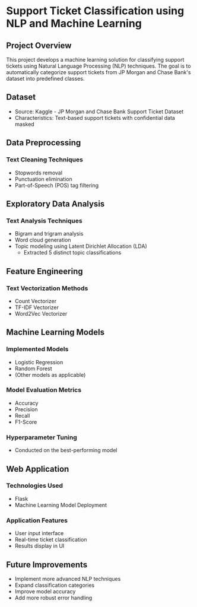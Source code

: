 # Support Ticket Classification using NLP and Machine Learning

## Project Overview
This project develops a machine learning solution for classifying support tickets using Natural Language Processing (NLP) techniques. The goal is to automatically categorize support tickets from JP Morgan and Chase Bank's dataset into predefined classes.

## Dataset
- Source: Kaggle - JP Morgan and Chase Bank Support Ticket Dataset
- Characteristics: Text-based support tickets with confidential data masked

## Data Preprocessing
### Text Cleaning Techniques
- Stopwords removal
- Punctuation elimination
- Part-of-Speech (POS) tag filtering

## Exploratory Data Analysis
### Text Analysis Techniques
- Bigram and trigram analysis
- Word cloud generation
- Topic modeling using Latent Dirichlet Allocation (LDA)
  - Extracted 5 distinct topic classifications

## Feature Engineering
### Text Vectorization Methods
- Count Vectorizer
- TF-IDF Vectorizer
- Word2Vec Vectorizer

## Machine Learning Models
### Implemented Models
- Logistic Regression
- Random Forest
- (Other models as applicable)

### Model Evaluation Metrics
- Accuracy
- Precision
- Recall
- F1-Score

### Hyperparameter Tuning
- Conducted on the best-performing model

## Web Application
### Technologies Used
- Flask
- Machine Learning Model Deployment

### Application Features
- User input interface
- Real-time ticket classification
- Results display in UI

## Future Improvements
- Implement more advanced NLP techniques
- Expand classification categories
- Improve model accuracy
- Add more robust error handling
